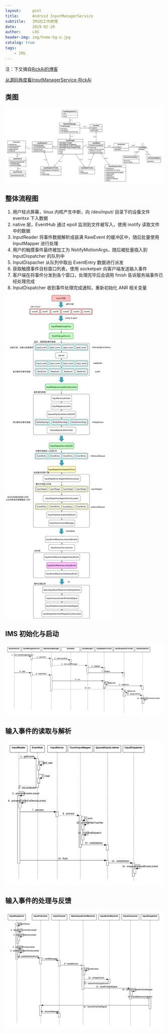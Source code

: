 ```yaml
---
layout:     post
title:      Android InputManagerService
subtitle:   IMS的工作原理
date:       2019-02-20
author:     LXG
header-img: img/home-bg-o.jpg
catalog: true
tags:
    - IMS
---
```


注：下文摘自[RickAi的博客](http://navyblue.top/)

[从源码角度看InputManagerService-RickAi](http://navyblue.top/2018/03/18/%E4%BB%8E%E6%BA%90%E7%A0%81%E8%A7%92%E5%BA%A6%E7%9C%8BInputManagerService/)


## 类图

![InputManagerService_uml](/images/input_manager/InputManagerService_uml.jpg)

## 整体流程图

1. 用户轻点屏幕，linux 内核产生中断，向 /dev/input/ 目录下的设备文件 eventxx 下入数据
2. native 层，EventHub 通过 epoll 监测到文件被写入，使用 inotify 读取文件中的数据
3. InputReader 将事件数据解析成装满 RawEvent 的缓冲区中，随后批量使用 InputMapper 进行处理
4. 用户的触摸事件最终被加工为 NotifyMotionArgs，随后被批量插入到 InputDispatcher 的队列中
5. InputDispacher 从队列中取出 EventEntry 数据进行派发
6. 获取触摸事件目标窗口列表，使用 socketpair 向客户端发送输入事件
7. 客户端在将事件分发到各个窗口，处理完毕后会调用 finish 告诉服务端事件已经处理完成
8. InputDispatcher 收到事件处理完成通知，重新初始化 ANR 相关变量

![InputManagerService](/images/input_manager/InputManagerService.jpg)

## IMS 初始化与启动

![InputManagerService_uml_2](/images/input_manager/InputManagerService_uml_2.jpg)

## 输入事件的读取与解析

![InputManagerService_uml_3](/images/input_manager/InputManagerService_uml_3.jpg)

## 输入事件的处理与反馈

![InputManagerService_uml_4](/images/input_manager/InputManagerService_uml_4.jpg)



